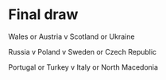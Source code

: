 # Final draw

Wales or Austria v Scotland or Ukraine

Russia v Poland v Sweden or Czech Republic

Portugal or Turkey v Italy or North Macedonia
